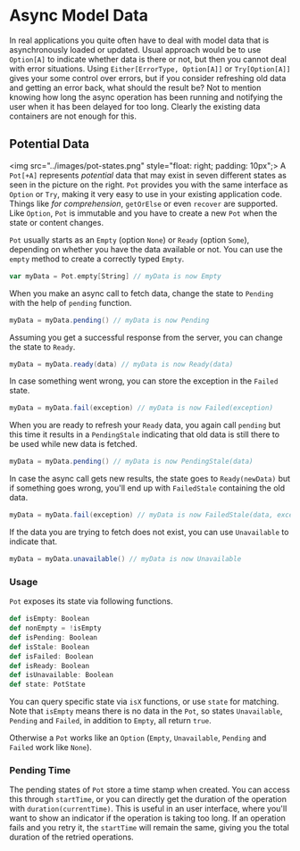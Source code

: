 # Async Model Data

In real applications you quite often have to deal with model data that is asynchronously loaded or updated. Usual approach would be to use `Option[A]` to
indicate whether data is there or not, but then you cannot deal with error situations. Using `Either[ErrorType, Option[A]]` or `Try[Option[A]]` gives your some
control over errors, but if you consider refreshing old data and getting an error back, what should the result be? Not to mention knowing how long the async
operation has been running and notifying the user when it has been delayed for too long. Clearly the existing data containers are not enough for this.

## Potential Data

<img src="../images/pot-states.png" style="float: right; padding: 10px";>
A `Pot[+A]` represents _potential_ data that may exist in seven different states as seen in the picture on the right. `Pot` provides you with the same interface as
`Option` or `Try`, making it very easy to use in your existing application code. Things like _for comprehension_, `getOrElse` or even `recover` are supported.
Like `Option`, `Pot` is immutable and you have to create a new `Pot` when the state or content changes.

`Pot` usually starts as an `Empty` (option `None`) or `Ready` (option `Some`), depending on whether you have the data available or not. You can use the `empty`
method to create a correctly typed `Empty`.

```scala
var myData = Pot.empty[String] // myData is now Empty
```

When you make an async call to fetch data, change the state to `Pending` with the help of `pending` function.

```scala
myData = myData.pending() // myData is now Pending
```

Assuming you get a successful response from the server, you can change the state to `Ready`.

```scala
myData = myData.ready(data) // myData is now Ready(data)
```

In case something went wrong, you can store the exception in the `Failed` state.

```scala
myData = myData.fail(exception) // myData is now Failed(exception)
```

When you are ready to refresh your `Ready` data, you again call `pending` but this time it results in a `PendingStale` indicating that old data is still there to be
used while new data is fetched.

```scala
myData = myData.pending() // myData is now PendingStale(data)
```

In case the async call gets new results, the state goes to `Ready(newData)` but if something goes wrong, you'll end up with `FailedStale` containing the
old data.

```scala
myData = myData.fail(exception) // myData is now FailedStale(data, exception)
```

If the data you are trying to fetch does not exist, you can use `Unavailable` to indicate that.

```scala
myData = myData.unavailable() // myData is now Unavailable
```

### Usage

`Pot` exposes its state via following functions.

```scala
def isEmpty: Boolean
def nonEmpty = !isEmpty
def isPending: Boolean
def isStale: Boolean
def isFailed: Boolean
def isReady: Boolean
def isUnavailable: Boolean
def state: PotState
```

You can query specific state via `isX` functions, or use `state` for matching. Note that `isEmpty` means there is no data in the `Pot`, so states `Unavailable`,
`Pending` and `Failed`, in addition to `Empty`, all return `true`.

Otherwise a `Pot` works like an `Option` (`Empty`, `Unavailable`, `Pending` and `Failed` work like `None`).

### Pending Time

The pending states of `Pot` store a time stamp when created. You can access this through `startTime`, or you can directly get the duration of the operation
with `duration(currentTime)`. This is useful in an user interface, where you'll want to show an indicator if the operation is taking too long. If
an operation fails and you retry it, the `startTime` will remain the same, giving you the total duration of the retried operations.
